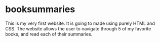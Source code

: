 # booksummaries

This is my very first website. It is going to made using purely HTML and CSS. The website allows the user to navigate through 5 of my favorite books, and read each of their summaries.
